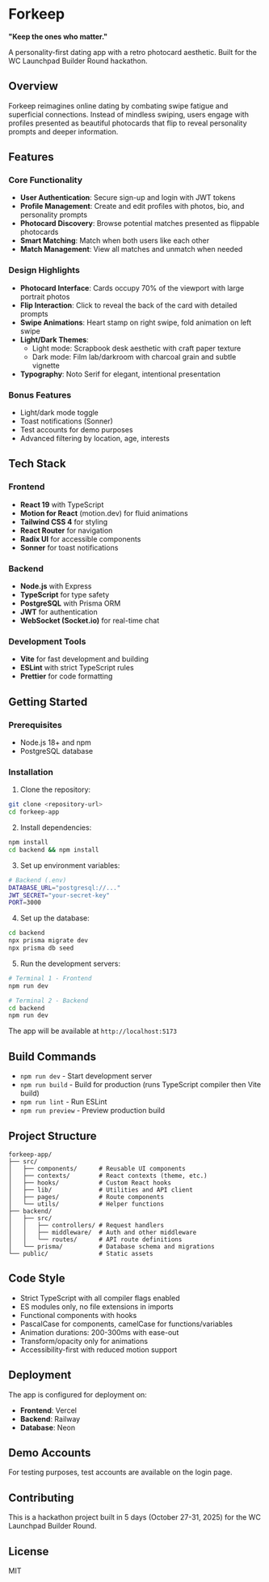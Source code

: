 # Forkeep

**"Keep the ones who matter."**

A personality-first dating app with a retro photocard aesthetic. Built for the WC Launchpad Builder Round hackathon.

## Overview

Forkeep reimagines online dating by combating swipe fatigue and superficial connections. Instead of mindless swiping, users engage with profiles presented as beautiful photocards that flip to reveal personality prompts and deeper information.

## Features

### Core Functionality

- **User Authentication**: Secure sign-up and login with JWT tokens
- **Profile Management**: Create and edit profiles with photos, bio, and personality prompts
- **Photocard Discovery**: Browse potential matches presented as flippable photocards
- **Smart Matching**: Match when both users like each other
- **Match Management**: View all matches and unmatch when needed

### Design Highlights

- **Photocard Interface**: Cards occupy 70% of the viewport with large portrait photos
- **Flip Interaction**: Click to reveal the back of the card with detailed prompts
- **Swipe Animations**: Heart stamp on right swipe, fold animation on left swipe
- **Light/Dark Themes**:
  - Light mode: Scrapbook desk aesthetic with craft paper texture
  - Dark mode: Film lab/darkroom with charcoal grain and subtle vignette
- **Typography**: Noto Serif for elegant, intentional presentation

### Bonus Features

- Light/dark mode toggle
- Toast notifications (Sonner)
- Test accounts for demo purposes
- Advanced filtering by location, age, interests

## Tech Stack

### Frontend

- **React 19** with TypeScript
- **Motion for React** (motion.dev) for fluid animations
- **Tailwind CSS 4** for styling
- **React Router** for navigation
- **Radix UI** for accessible components
- **Sonner** for toast notifications

### Backend

- **Node.js** with Express
- **TypeScript** for type safety
- **PostgreSQL** with Prisma ORM
- **JWT** for authentication
- **WebSocket (Socket.io)** for real-time chat

### Development Tools

- **Vite** for fast development and building
- **ESLint** with strict TypeScript rules
- **Prettier** for code formatting

## Getting Started

### Prerequisites

- Node.js 18+ and npm
- PostgreSQL database

### Installation

1. Clone the repository:

```bash
git clone <repository-url>
cd forkeep-app
```

2. Install dependencies:

```bash
npm install
cd backend && npm install
```

3. Set up environment variables:

```bash
# Backend (.env)
DATABASE_URL="postgresql://..."
JWT_SECRET="your-secret-key"
PORT=3000
```

4. Set up the database:

```bash
cd backend
npx prisma migrate dev
npx prisma db seed
```

5. Run the development servers:

```bash
# Terminal 1 - Frontend
npm run dev

# Terminal 2 - Backend
cd backend
npm run dev
```

The app will be available at `http://localhost:5173`

## Build Commands

- `npm run dev` - Start development server
- `npm run build` - Build for production (runs TypeScript compiler then Vite build)
- `npm run lint` - Run ESLint
- `npm run preview` - Preview production build

## Project Structure

```
forkeep-app/
├── src/
│   ├── components/      # Reusable UI components
│   ├── contexts/        # React contexts (theme, etc.)
│   ├── hooks/           # Custom React hooks
│   ├── lib/             # Utilities and API client
│   ├── pages/           # Route components
│   └── utils/           # Helper functions
├── backend/
│   ├── src/
│   │   ├── controllers/ # Request handlers
│   │   ├── middleware/  # Auth and other middleware
│   │   └── routes/      # API route definitions
│   └── prisma/          # Database schema and migrations
└── public/              # Static assets
```

## Code Style

- Strict TypeScript with all compiler flags enabled
- ES modules only, no file extensions in imports
- Functional components with hooks
- PascalCase for components, camelCase for functions/variables
- Animation durations: 200-300ms with ease-out
- Transform/opacity only for animations
- Accessibility-first with reduced motion support

## Deployment

The app is configured for deployment on:

- **Frontend**: Vercel
- **Backend**: Railway
- **Database**: Neon

## Demo Accounts

For testing purposes, test accounts are available on the login page.

## Contributing

This is a hackathon project built in 5 days (October 27-31, 2025) for the WC Launchpad Builder Round.

## License

MIT
